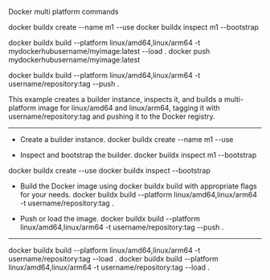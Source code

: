 Docker multi platform commands


docker buildx create --name m1 --use
docker buildx inspect m1 --bootstrap

docker buildx build --platform linux/amd64,linux/arm64 -t mydockerhubusername/myimage:latest --load .
docker push mydockerhubusername/myimage:latest

docker buildx build --platform linux/amd64,linux/arm64 -t username/repository:tag --push .

This example creates a builder instance, inspects it, 
and builds a multi-platform image for linux/amd64 and linux/arm64, 
tagging it with username/repository:tag and pushing it to the Docker registry.

----------------------------------------------

- Create a builder instance.
docker buildx create --name m1 --use

- Inspect and bootstrap the builder.
docker buildx inspect m1 --bootstrap

docker buildx create --use
docker buildx inspect --bootstrap


- Build the Docker image using docker buildx build with appropriate flags for your needs.
docker buildx build --platform linux/amd64,linux/arm64 -t username/repository:tag .


- Push or load the image.
docker buildx build --platform linux/amd64,linux/arm64 -t username/repository:tag --push .

----------------------------------------------
docker buildx build --platform linux/amd64,linux/arm64 -t username/repository:tag --load .
docker buildx build --platform linux/amd64,linux/arm64 -t username/repository:tag --load .










